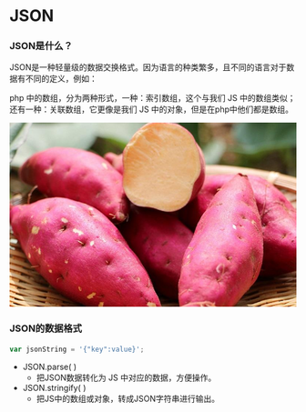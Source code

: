 # JSON

### JSON是什么？

JSON是一种轻量级的数据交换格式。因为语言的种类繁多，且不同的语言对于数据有不同的定义，例如：

php 中的数组，分为两种形式，一种：索引数组，这个与我们 JS 中的数组类似；还有一种：关联数组，它更像是我们 JS 中的对象，但是在php中他们都是数组。

![](4/timg.jpg)



### JSON的数据格式

```javascript
var jsonString = '{"key":value}';
```



- JSON.parse( )
  - 把JSON数据转化为 JS 中对应的数据，方便操作。
- JSON.stringify( )
  - 把JS中的数组或对象，转成JSON字符串进行输出。